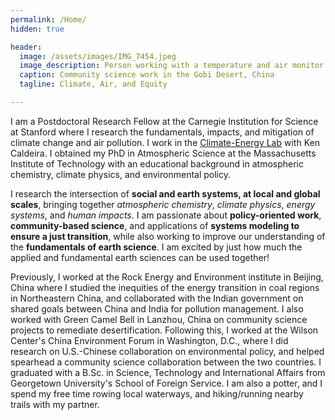 ```yaml
---
permalink: /Home/
hidden: true

header:
  image: /assets/images/IMG_7454.jpeg
  image_description: Person working with a temperature and air monitor in the desert
  caption: Community science work in the Gobi Desert, China 
  tagline: Climate, Air, and Equity

---
```

I am a Postdoctoral Research Fellow at the Carnegie Institution for Science at Stanford where I research the fundamentals, impacts, and mitigation of climate change and air pollution. I work in the [Climate-Energy Lab](https://climate-energy.org/) with Ken Caldeira. I obtained my PhD in Atmospheric Science at the Massachusetts Institute of Technology with an educational background in atmospheric chemistry, climate physics, and environmental policy.

I research the intersection of **social and earth systems, at local and global scales**, bringing together *atmospheric chemistry*, *climate physics*, *energy systems*, and *human impacts*. I am passionate about **policy-oriented work**, **community-based science**, and applications of **systems modeling to ensure a just transition**, while also working to improve our understanding of the **fundamentals of earth science**. I am excited by just how much the applied and fundamental earth sciences can be used together! 

Previously, I worked at the Rock Energy and Environment institute in Beijing, China where I studied the inequities of the energy transition in coal regions in Northeastern China, and collaborated with the Indian government on shared goals between China and India for pollution management. I also worked with Green Camel Bell in Lanzhou, China on community science projects to remediate desertification. Following this, I worked at the Wilson Center's China Environment Forum in Washington, D.C., where I did research on U.S.-Chinese collaboration on environmental policy, and helped spearhead a community science collaboration between the two countries. I graduated with a B.Sc. in Science, Technology and International Affairs from Georgetown University's School of Foreign Service. I am also a potter, and I spend my free time rowing local waterways, and hiking/running nearby trails with my partner.

